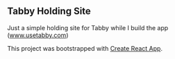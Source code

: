 ## Tabby Holding Site
Just a simple holding site for Tabby while I build the app (www.usetabby.com)

This project was bootstrapped with [Create React App](https://github.com/facebook/create-react-app).
